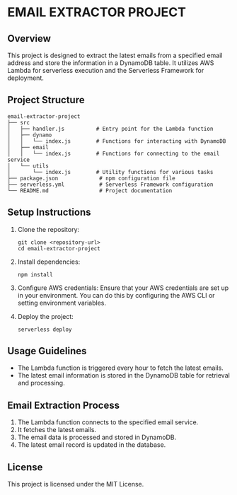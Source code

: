 # EMAIL EXTRACTOR PROJECT

## Overview
This project is designed to extract the latest emails from a specified email address and store the information in a DynamoDB table. It utilizes AWS Lambda for serverless execution and the Serverless Framework for deployment.

## Project Structure
```
email-extractor-project
├── src
│   ├── handler.js          # Entry point for the Lambda function
│   ├── dynamo
│   │   └── index.js        # Functions for interacting with DynamoDB
│   ├── email
│   │   └── index.js        # Functions for connecting to the email service
│   └── utils
│       └── index.js        # Utility functions for various tasks
├── package.json             # npm configuration file
├── serverless.yml           # Serverless Framework configuration
└── README.md                # Project documentation
```

## Setup Instructions
1. Clone the repository:
   ```
   git clone <repository-url>
   cd email-extractor-project
   ```

2. Install dependencies:
   ```
   npm install
   ```

3. Configure AWS credentials:
   Ensure that your AWS credentials are set up in your environment. You can do this by configuring the AWS CLI or setting environment variables.

4. Deploy the project:
   ```
   serverless deploy
   ```

## Usage Guidelines
- The Lambda function is triggered every hour to fetch the latest emails.
- The latest email information is stored in the DynamoDB table for retrieval and processing.

## Email Extraction Process
1. The Lambda function connects to the specified email service.
2. It fetches the latest emails.
3. The email data is processed and stored in DynamoDB.
4. The latest email record is updated in the database.

## License
This project is licensed under the MIT License.